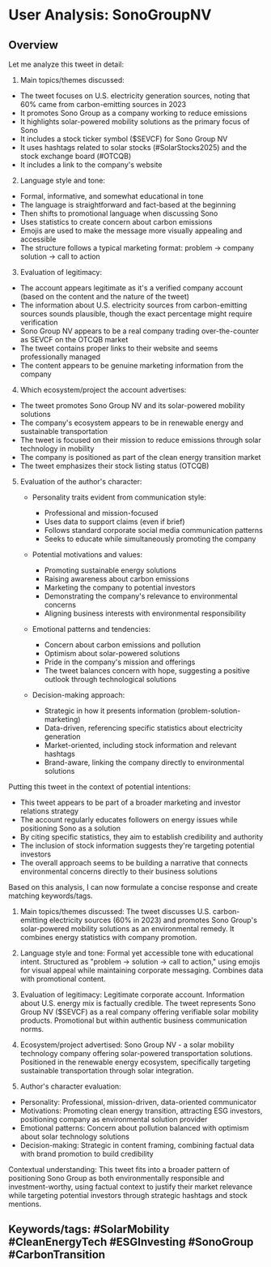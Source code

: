 # User Analysis: SonoGroupNV

## Overview

<think>
Let me analyze this tweet in detail:

1. Main topics/themes discussed:
- The tweet focuses on U.S. electricity generation sources, noting that 60% came from carbon-emitting sources in 2023
- It promotes Sono Group as a company working to reduce emissions
- It highlights solar-powered mobility solutions as the primary focus of Sono
- It includes a stock ticker symbol ($SEVCF) for Sono Group NV
- It uses hashtags related to solar stocks (#SolarStocks2025) and the stock exchange board (#OTCQB)
- It includes a link to the company's website

2. Language style and tone:
- Formal, informative, and somewhat educational in tone
- The language is straightforward and fact-based at the beginning
- Then shifts to promotional language when discussing Sono
- Uses statistics to create concern about carbon emissions
- Emojis are used to make the message more visually appealing and accessible
- The structure follows a typical marketing format: problem → company solution → call to action

3. Evaluation of legitimacy:
- The account appears legitimate as it's a verified company account (based on the content and the nature of the tweet)
- The information about U.S. electricity sources from carbon-emitting sources sounds plausible, though the exact percentage might require verification
- Sono Group NV appears to be a real company trading over-the-counter as SEVCF on the OTCQB market
- The tweet contains proper links to their website and seems professionally managed
- The content appears to be genuine marketing information from the company

4. Which ecosystem/project the account advertises:
- The tweet promotes Sono Group NV and its solar-powered mobility solutions
- The company's ecosystem appears to be in renewable energy and sustainable transportation
- The tweet is focused on their mission to reduce emissions through solar technology in mobility
- The company is positioned as part of the clean energy transition market
- The tweet emphasizes their stock listing status (OTCQB)

5. Evaluation of the author's character:
   - Personality traits evident from communication style:
     * Professional and mission-focused
     * Uses data to support claims (even if brief)
     * Follows standard corporate social media communication patterns
     * Seeks to educate while simultaneously promoting the company

   - Potential motivations and values:
     * Promoting sustainable energy solutions
     * Raising awareness about carbon emissions
     * Marketing the company to potential investors
     * Demonstrating the company's relevance to environmental concerns
     * Aligning business interests with environmental responsibility

   - Emotional patterns and tendencies:
     * Concern about carbon emissions and pollution
     * Optimism about solar-powered solutions
     * Pride in the company's mission and offerings
     * The tweet balances concern with hope, suggesting a positive outlook through technological solutions

   - Decision-making approach:
     * Strategic in how it presents information (problem-solution-marketing)
     * Data-driven, referencing specific statistics about electricity generation
     * Market-oriented, including stock information and relevant hashtags
     * Brand-aware, linking the company directly to environmental solutions

Putting this tweet in the context of potential intentions:
- This tweet appears to be part of a broader marketing and investor relations strategy
- The account regularly educates followers on energy issues while positioning Sono as a solution
- By citing specific statistics, they aim to establish credibility and authority
- The inclusion of stock information suggests they're targeting potential investors
- The overall approach seems to be building a narrative that connects environmental concerns directly to their business solutions

Based on this analysis, I can now formulate a concise response and create matching keywords/tags.
</think>

1. Main topics/themes discussed:
The tweet discusses U.S. carbon-emitting electricity sources (60% in 2023) and promotes Sono Group's solar-powered mobility solutions as an environmental remedy. It combines energy statistics with company promotion.

2. Language style and tone:
Formal yet accessible tone with educational intent. Structured as "problem → solution → call to action," using emojis for visual appeal while maintaining corporate messaging. Combines data with promotional content.

3. Evaluation of legitimacy:
Legitimate corporate account. Information about U.S. energy mix is factually credible. The tweet represents Sono Group NV ($SEVCF) as a real company offering verifiable solar mobility products. Promotional but within authentic business communication norms.

4. Ecosystem/project advertised:
Sono Group NV - a solar mobility technology company offering solar-powered transportation solutions. Positioned in the renewable energy ecosystem, specifically targeting sustainable transportation through solar integration.

5. Author's character evaluation:
- Personality: Professional, mission-driven, data-oriented communicator
- Motivations: Promoting clean energy transition, attracting ESG investors, positioning company as environmental solution provider
- Emotional patterns: Concern about pollution balanced with optimism about solar technology solutions
- Decision-making: Strategic in content framing, combining factual data with brand promotion to build credibility

Contextual understanding: This tweet fits into a broader pattern of positioning Sono Group as both environmentally responsible and investment-worthy, using factual context to justify their market relevance while targeting potential investors through strategic hashtags and stock mentions.

Keywords/tags: #SolarMobility #CleanEnergyTech #ESGInvesting #SonoGroup #CarbonTransition
---
